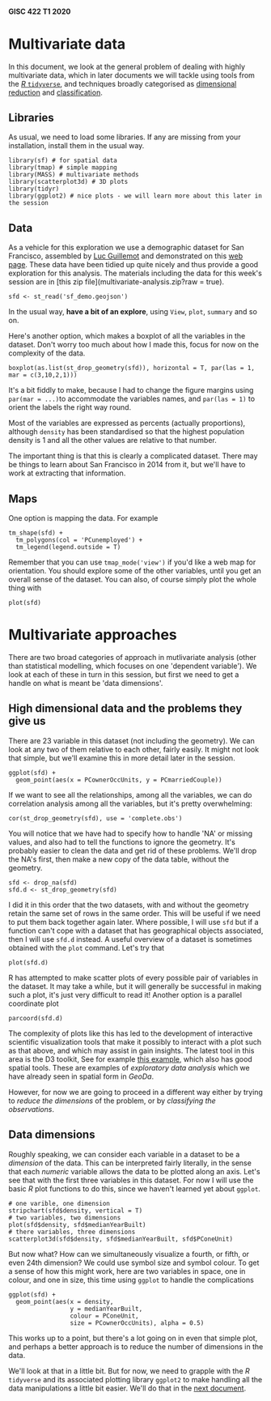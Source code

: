 #### GISC 422 T1 2020
# Multivariate data
In this document, we look at the general problem of dealing with highly multivariate data, which in later documents we will tackle using tools from the [*R* `tidyverse`](02-the-r-tidyverse.md), and techniques broadly categorised as [dimensional reduction](03-dimensional-reduction.md) and [classification](04-classification-and-clustering.md).

## Libraries
As usual, we need to load some libraries. If any are missing from your installation, install them in the usual way.
```{r}
library(sf) # for spatial data
library(tmap) # simple mapping
library(MASS) # multivariate methods
library(scatterplot3d) # 3D plots
library(tidyr)
library(ggplot2) # nice plots - we will learn more about this later in the session
```

## Data
As a vehicle for this exploration we use a demographic dataset for San Francisco, assembled by [Luc Guillemot](http://lucguillemot.com/) and demonstrated on this [web page](http://lucguillemot.com/bayareageodemo/). These data have been tidied up quite nicely and thus provide a good exploration for this analysis. The materials including the data for this week's session are in [this zip file](multivariate-analysis.zip?raw = true).
```{r}
sfd <- st_read('sf_demo.geojson')
```

In the usual way, **have a bit of an explore**, using `View`, `plot`, `summary` and so on. 

Here's another option, which makes a boxplot of all the variables in the dataset. Don't worry too much about how I made this, focus for now on the complexity of the data.
```{r}
boxplot(as.list(st_drop_geometry(sfd)), horizontal = T, par(las = 1, mar = c(3,10,2,1)))
```

It's a bit fiddly to make, because I had to change the figure margins using `par(mar = ...)`to accommodate the variables names, and `par(las = 1)` to orient the labels the right way round.

Most of the variables are expressed as percents (actually proportions), although `density` has been standardised so that the highest population density is 1 and all the other values are relative to that number.

The important thing is that this is clearly a complicated dataset. There may be things to learn about San Francisco in 2014 from it, but we'll have to work at extracting that information.

## Maps
One option is mapping the data. For example
```{r}
tm_shape(sfd) +
  tm_polygons(col = 'PCunemployed') +
  tm_legend(legend.outside = T)
```

Remember that you can use `tmap_mode('view')` if you'd like a web map for orientation. You should explore some of the other variables, until you get an overall sense of the dataset. You can also, of course simply plot the whole thing with
```{r}
plot(sfd)
```

# Multivariate approaches
There are two broad categories of approach in mutlivariate analysis (other than statistical modelling, which focuses on one 'dependent variable'). We look at each of these in turn in this session, but first we need to get a handle on what is meant be 'data dimensions'.

## High dimensional data and the problems they give us
There are 23 variable in this dataset (not including the geometry). We can look at any two of them relative to each other, fairly easily. It might not look that simple, but we'll examine this in more detail later in the session.
```{r}
ggplot(sfd) +
  geom_point(aes(x = PCownerOccUnits, y = PCmarriedCouple))
```

If we want to see all the relationships, among all the variables, we can do correlation analysis among all the variables, but it's pretty overwhelming:
```{r}
cor(st_drop_geometry(sfd), use = 'complete.obs')
```

You will notice that we have had to specify how to handle 'NA' or missing values, and also had to tell the functions to ignore the geometry. It's probably easier to clean the data and get rid of these problems. We'll drop the NA's first, then make a new copy of the data table, without the geometry.
```{r}
sfd <- drop_na(sfd)
sfd.d <- st_drop_geometry(sfd)
```

I did it in this order that the two datasets, with and without the geometry retain the same set of rows in the same order. This will be useful if we need to put them back together again later. Where possible, I will use `sfd` but if a function can't cope with a dataset that has geographical objects associated, then I will use `sfd.d` instead. A useful overview of a dataset is sometimes obtained with the `plot` command. Let's try that
```{r}
plot(sfd.d)
```

R has attempted to make scatter plots of every possible pair of variables in the dataset. It may take a while, but it will generally be successful in making such a plot, it's just very difficult to read it! Another option is a parallel coordinate plot
```{r}
parcoord(sfd.d)
```

The complexity of plots like this has led to the development of interactive scientific visualization tools that make it possibly to interact with a plot such as that above, and which may assist in gain insights. The latest tool in this area is the D3 toolkit, See for example [this example](https://bl.ocks.org/jasondavies/1341281), which also has good spatial tools. These are examples of *exploratory data analysis* which we have already seen in spatial form in *GeoDa*.

However, for now we are going to proceed in a different way either by trying to *reduce the dimensions* of the problem, or by *classifying the observations*.

## Data dimensions
Roughly speaking, we can consider each variable in a dataset to be a *dimension* of the data. This can be interpreted fairly literally, in the sense that each *numeric* variable allows the data to be plotted along an axis. Let's see that with the first three variables in this dataset. For now I will use the basic *R* plot functions to do this, since we haven't learned yet about `ggplot`.
```{r}
# one varible, one dimension
stripchart(sfd$density, vertical = T)
# two variables, two dimensions
plot(sfd$density, sfd$medianYearBuilt)
# there variables, three dimensions
scatterplot3d(sfd$density, sfd$medianYearBuilt, sfd$PConeUnit)
```

But now what? How can we simultaneously visualize a fourth, or fifth, or even 24th dimension? We could use symbol size and symbol colour. To get a sense of how this might work, here are two variables in space, one in colour, and one in size, this time using `ggplot` to handle the complications
```{r}
ggplot(sfd) +
  geom_point(aes(x = density,
                 y = medianYearBuilt,
                 colour = PConeUnit,
                 size = PCownerOccUnits), alpha = 0.5)
```

This works up to a point, but there's a lot going on in even that simple plot, and perhaps a better approach is to reduce the number of dimensions in the data.

We'll look at that in a little bit. But for now, we need to grapple with the *R* `tidyverse` and its associated plotting library `ggplot2` to make handling all the data manipulations a little bit easier. We'll do that in the [next document](02-the-tidyverse.md).
